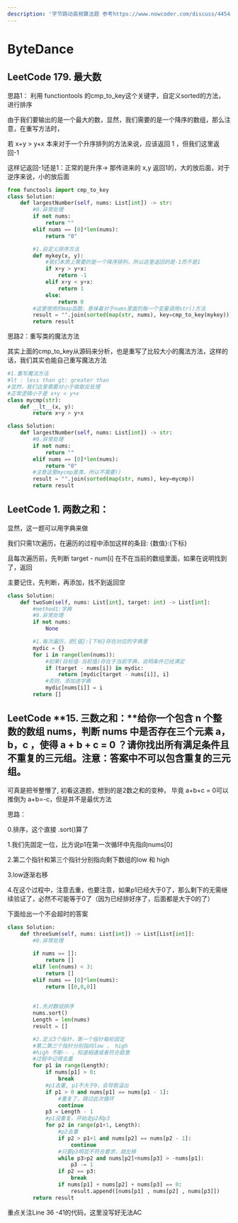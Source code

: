 ```yaml
---
description: '字节跳动高频算法题 参考https://www.nowcoder.com/discuss/445445'
---
```


# ByteDance

## LeetCode **179. 最大数**

思路1： 利用 functiontools  的cmp\_to\_key这个关键字，自定义sorted的方法，进行排序

由于我们要输出的是一个最大的数，显然，我们需要的是一个降序的数组，那么注意，在重写方法时，

若 x+y &gt; y+x 本来对于一个升序排列的方法来说，应该返回 1 ，但我们这里返回-1

这样记返回-1还是1：正常的是升序-&gt; 那传进来的 x,y 返回1的，大的放后面，对于逆序来说，小的放后面

```python
from functools import cmp_to_key
class Solution:
    def largestNumber(self, nums: List[int]) -> str:
        #0.异常处理
        if not nums:
            return ""
        elif nums == [0]*len(nums):
            return "0"

        #1.自定义排序方法
        def mykey(x, y):
            #我们本质上需要的是一个降序排列，所以这里返回的是-1而不是1
            if x+y > y+x:
                return -1
            elif x+y < y+x:
                return 1
            else:
                return 0
        #这里使用的map函数，意味着对于nums里面的每一个变量调用str()方法
        result = "".join(sorted(map(str, nums), key=cmp_to_key(mykey)))
        return result
```

思路2：重写类的魔法方法

其实上面的cmp\_to\_key从源码来分析，也是重写了比较大小的魔法方法，这样的话，我们其实也能自己重写魔法方法

```python
#1.重写魔法方法
#lt : less than gt: greater than
#显然，我们这里需要对小于做取反处理
#正常逻辑小于是 x+y < y+x
class mycmp(str):
    def __lt__(x, y):
        return x+y > y+x

class Solution:
    def largestNumber(self, nums: List[int]) -> str:
        #0.异常处理
        if not nums:
            return ""
        elif nums == [0]*len(nums):
            return "0"
        #注意这里mycmp是类，所以不需要()
        result = "".join(sorted(map(str, nums), key=mycmp))
        return result

```

## LeetCode **1. 两数之和：**

显然，这一题可以用字典来做

我们只需1次遍历，在遍历的过程中添加这样的条目: {数值}:{下标}

且每次遍历前，先判断 target - num\[i\] 在不在当前的数组里面，如果在说明找到了，返回

主要记住，先判断，再添加，找不到返回空

```python
class Solution:
    def twoSum(self, nums: List[int], target: int) -> List[int]:
        #method1:字典
        #0.异常处理
        if not nums:
            None

        #1.每次遍历，把{值}:{下标}存在对应的字典里
        mydic = {}
        for i in range(len(nums)):
            #如果(目标值-当前值)存在于当前字典，说明条件已经满足
            if (target - nums[i]) in mydic:
                return [mydic[target - nums[i]], i]
            #否则，添加进字典
            mydic[nums[i]] = i
        return []
```

## LeetCode **15. 三数之和：**给你一个包含 n 个整数的数组 nums，判断 nums 中是否存在三个元素 a，b，c ，使得 a + b + c = 0 ？请你找出所有满足条件且不重复的三元组。注意：答案中不可以包含重复的三元组。

可真是把爷整懵了, 初看这道题，想到的是2数之和的变种， 毕竟 a+b+c = 0可以推倒为 a+b=-c，但是并不是最优方法

思路：

0.排序，这个直接 .sort\(\)算了

1.我们先固定一位，比方说p1在第一次循环中先指向nums\[0\]

2.第二个指针和第三个指针分别指向剩下数组的low 和 high

3.low逐渐右移

4.在这个过程中，注意去重，也要注意，如果p1已经大于0了，那么剩下的无需继续验证了，必然不可能等于0了（因为已经排好序了，后面都是大于0的了）

下面给出一个不会超时的答案

```python
class Solution:
    def threeSum(self, nums: List[int]) -> List[List[int]]:
        #0.异常处理
        
        if nums == []:
            return []
        elif len(nums) < 3:
            return []
        elif nums == [0]*len(nums):
            return [[0,0,0]]
        
        
        #1.先对数组排序
        nums.sort()
        Length = len(nums)
        result = []

        #2.定义3个指针，第一个指针每轮固定
        #第二第三个指针分别指向low ， high
        #high 不断-- ，知道相遇或者符合题意
        #过程中记得去重
        for p1 in range(Length):
            if nums[p1] > 0:
                break
            #p1去重, p1不大于0，会导致溢出
            if p1 > 0 and nums[p1] == nums[p1 - 1]:
                #重复了，跳过此次循环
                continue
            p3 = Length - 1
            #p1没重复，开始走p2和p3
            for p2 in range(p1+1, Length):
                #p2去重
                if p2 > p1+1 and nums[p2] == nums[p2 - 1]:
                    continue
                #只要p3明显不符合要求，就左移
                while p3>p2 and nums[p2]+nums[p3] > -nums[p1]:
                    p3 -= 1
                if p2 == p3:
                    break
                if nums[p1] + nums[p2] + nums[p3] == 0:
                    result.append([nums[p1] , nums[p2] , nums[p3]]) 
        return result

```

重点关注Line 36 -41的代码，这里没写好无法AC

